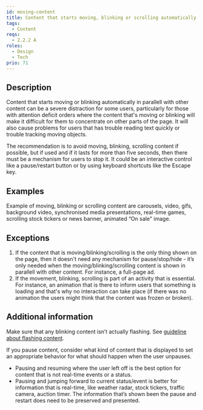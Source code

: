 ```yaml
---
id: moving-content
title: Content that starts moving, blinking or scrolling automatically and lasts longer than 5 seconds must be possible be paused, stopped or hidden by the user
tags:
  - Content
reqs:
  - 2.2.2 A
roles:
  - Design
  - Tech
prio: 71
---
```


## Description

Content that starts moving or blinking automatically in parallell with other content can be a severe distraction for some users, particularly for those with attention deficit orders where the content that's moving or blinking will make it difficult for them to concentrate on other parts of the page. It will also cause problems for users that has trouble reading text quickly or trouble tracking moving objects.

The recommendation is to avoid moving, blinking, scrolling content if possible, but if used and if it lasts for more than five seconds, then there must be a mechanism for users to stop it. It could be an interactive control like a pause/restart button or by using keyboard shortcuts like the Escape key.

## Examples

Example of moving, blinking or scrolling content are carousels, video, gifs, background video, synchronised media presentations, real-time games, scrolling stock tickers or news banner, animated “On sale" image.

## Exceptions

1. If the content that is moving/blinking/scrolling is the only thing shown on the page, then it doesn't need any mechanism for pause/stop/hide - it’s only needed when the moving/blinking/scrolling content is shown in parallell with other content. For instance, a full-page ad.
2. If the movement, blinking, scrolling is part of an activity that is essential. For instance, an animation that is there to inform users that something is loading and that's why no interaction can take place (if there was no animation the users might think that the content was frozen or broken).

## Additional information

Make sure that any blinking content isn’t actually flashing. See [guideline about flashing content](flashing-content).

If you pause content, consider what kind of content that is displayed to set an appropriate behavior for what should happen when the user unpauses.

- Pausing and resuming where the user left off is the best option for content that is not real-time events or a status.
- Pausing and jumping forward to current status/event is better for information that is real-time, like weather radar, stock tickers, traffic camera, auction timer. The information that’s shown been the pause and restart does need to be preserved and presented.
